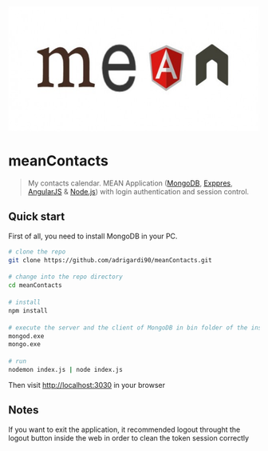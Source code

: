 <p align="center">
  <img src="https://github.com/adrigardi90/meanContacts/blob/master/client/images/mean.jpg" alt="Mean Contacts Calendar" width="620" height="250"/>
</p>

# meanContacts
> My contacts calendar. MEAN Application ([MongoDB](https://www.mongodb.com/es), [Exppres](http://expressjs.com/es/), [AngularJS](https://angularjs.org/) &amp; [Node.js]((https://nodejs.org/es/))) with login authentication and session control.

## Quick start
First of all, you need to install MongoDB in your PC.

```bash
# clone the repo
git clone https://github.com/adrigardi90/meanContacts.git

# change into the repo directory
cd meanContacts

# install
npm install

# execute the server and the client of MongoDB in bin folder of the instalation
mongod.exe
mongo.exe

# run
nodemon index.js | node index.js
```

Then visit [http://localhost:3030](http://localhost:3030) in your browser

## Notes
If you want to exit the application, it recommended logout throught the logout button inside the web in order to clean the token session correctly  
